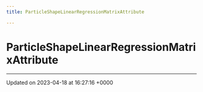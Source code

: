 ```yaml
---
title: ParticleShapeLinearRegressionMatrixAttribute

---
```


# ParticleShapeLinearRegressionMatrixAttribute





-------------------------------

Updated on 2023-04-18 at 16:27:16 +0000